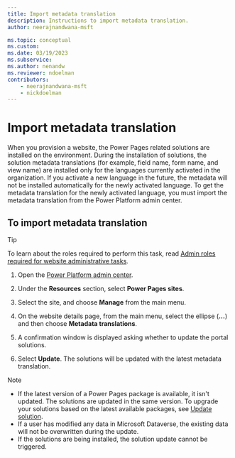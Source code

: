 ```yaml
---
title: Import metadata translation
description: Instructions to import metadata translation.
author: neerajnandwana-msft

ms.topic: conceptual
ms.custom: 
ms.date: 03/19/2023
ms.subservice: 
ms.author: nenandw
ms.reviewer: ndoelman
contributors:
    - neerajnandwana-msft
    - nickdoelman
---
```


# Import metadata translation

When you provision a website, the Power Pages related solutions are installed on the environment. During the installation of solutions, the solution metadata translations (for example, field name, form name, and view name) are installed only for the languages currently activated in the organization. If you activate a new language in the future, the metadata will not be installed automatically for the newly activated language. To get the metadata translation for the newly activated language, you must import the metadata translation from the Power Platform admin center.

## To import metadata translation

> [!TIP]
> To learn about the roles required to perform this task, read [Admin roles required for website administrative tasks](admin-roles.md).

1. Open the [Power Platform admin center](admin-overview.md).

1. Under the **Resources** section, select **Power Pages sites**.

1. Select the site, and choose **Manage** from the main menu.

1. On the website details page, from the main menu, select the ellipse (**...**) and then choose **Metadata translations**.

1. A confirmation window is displayed asking whether to update the portal solutions.

1. Select **Update**. The solutions will be updated with the latest metadata translation.

> [!Note]
> - If the latest version of a Power Pages package is available, it isn't updated. The solutions are updated in the same version. To upgrade your solutions based on the latest available packages, see [Update solution](update-solution.md).
> - If a user has modified any data in Microsoft Dataverse, the existing data will not be overwritten during the update.
> - If the solutions are being installed, the solution update cannot be triggered.


